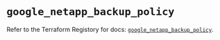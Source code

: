 # `google_netapp_backup_policy`

Refer to the Terraform Registory for docs: [`google_netapp_backup_policy`](https://registry.terraform.io/providers/hashicorp/google/5.26.0/docs/resources/netapp_backup_policy).
